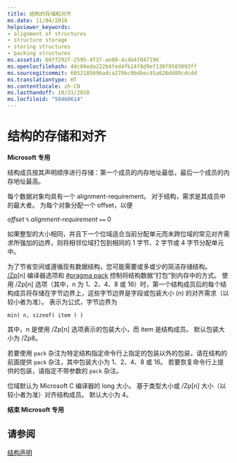 ```yaml
---
title: 结构的存储和对齐
ms.date: 11/04/2016
helpviewer_keywords:
- alignment of structures
- structure storage
- storing structures
- packing structures
ms.assetid: 60ff292f-2595-4f37-ae00-4c4b4f047196
ms.openlocfilehash: 4dc04eda222b4fed4fb24f8d9ef138f9503093ff
ms.sourcegitcommit: 6052185696adca270bc9bdbec45a626dd89cdcdd
ms.translationtype: HT
ms.contentlocale: zh-CN
ms.lasthandoff: 10/31/2018
ms.locfileid: "50460614"
---
```

# <a name="storage-and-alignment-of-structures"></a>结构的存储和对齐

**Microsoft 专用**

结构成员按其声明顺序进行存储：第一个成员的内存地址最低，最后一个成员的内存地址最高。

每个数据对象均具有一个 alignment-requirement。 对于结构，需求是其成员中的最大者。 为每个对象分配一个 offset，以便

*offset* `%` *alignment-requirement* `==` 0

如果整型的大小相同，并且下一个位域适合当前分配单元而未跨位域的常见对齐需求所强加的边界，则将相邻位域打包到相同的 1 字节、2 字节或 4 字节分配单元中。

为了节省空间或遵循现有数据结构，您可能需要或多或少的简洁存储结构。 [/Zp](../build/reference/zp-struct-member-alignment.md)[n] 编译器选项和 [#pragma pack](../preprocessor/pack.md) 控制将结构数据“打包”到内存中的方式。 使用 /Zp[n] 选项（其中，n 为 1、2、4、8 或 16）时，第一个结构成员后的每个结构成员将存储在字节边界上，这些字节边界是字段或包装大小 (n) 的对齐需求（以较小者为准）。 表示为公式，字节边界为

```
min( n, sizeof( item ) )
```

其中，n 是使用 /Zp[n] 选项表示的包装大小，而 item 是结构成员。 默认包装大小为 /Zp8。

若要使用 `pack` 杂注为特定结构指定命令行上指定的包装以外的包装，请在结构的前面提供 `pack` 杂注，其中包装大小为 1、2、4、8 或 16。 若要恢复命令行上提供的包装，请指定不带参数的 `pack` 杂注。

位域默认为 Microsoft C 编译器的 long 大小。 基于类型大小或 /Zp[n] 大小（以较小者为准）对齐结构成员。 默认大小为 4。

**结束 Microsoft 专用**

## <a name="see-also"></a>请参阅

[结构声明](../c-language/structure-declarations.md)